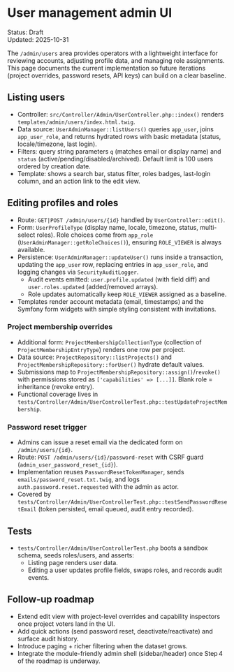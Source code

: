 # User management admin UI

Status: Draft  
Updated: 2025-10-31

The `/admin/users` area provides operators with a lightweight interface for reviewing accounts, adjusting profile data, and managing role assignments. This page documents the current implementation so future iterations (project overrides, password resets, API keys) can build on a clear baseline.

## Listing users

- Controller: `src/Controller/Admin/UserController.php::index()` renders `templates/admin/users/index.html.twig`.
- Data source: `UserAdminManager::listUsers()` queries `app_user`, joins `app_user_role`, and returns hydrated rows with basic metadata (status, locale/timezone, last login).
- Filters: query string parameters `q` (matches email or display name) and `status` (active/pending/disabled/archived). Default limit is 100 users ordered by creation date.
- Template: shows a search bar, status filter, roles badges, last-login column, and an action link to the edit view.

## Editing profiles and roles

- Route: `GET|POST /admin/users/{id}` handled by `UserController::edit()`.
- Form: `UserProfileType` (display name, locale, timezone, status, multi-select roles). Role choices come from `app_role` (`UserAdminManager::getRoleChoices()`), ensuring `ROLE_VIEWER` is always available.
- Persistence: `UserAdminManager::updateUser()` runs inside a transaction, updating the `app_user` row, replacing entries in `app_user_role`, and logging changes via `SecurityAuditLogger`.
  - Audit events emitted: `user.profile.updated` (with field diff) and `user.roles.updated` (added/removed arrays).
  - Role updates automatically keep `ROLE_VIEWER` assigned as a baseline.
- Templates render account metadata (email, timestamps) and the Symfony form widgets with simple styling consistent with invitations.

### Project membership overrides

- Additional form: `ProjectMembershipCollectionType` (collection of `ProjectMembershipEntryType`) renders one row per project.
- Data source: `ProjectRepository::listProjects()` and `ProjectMembershipRepository::forUser()` hydrate default values.
- Submissions map to `ProjectMembershipRepository::assign()`/`revoke()` with permissions stored as `['capabilities' => [...]]`. Blank role = inheritance (revoke entry).
- Functional coverage lives in `tests/Controller/Admin/UserControllerTest.php::testUpdateProjectMembership`.

### Password reset trigger

- Admins can issue a reset email via the dedicated form on `/admin/users/{id}`.
- Route: `POST /admin/users/{id}/password-reset` with CSRF guard (`admin_user_password_reset_{id}`).
- Implementation reuses `PasswordResetTokenManager`, sends `emails/password_reset.txt.twig`, and logs `auth.password.reset.requested` with the admin as actor.
- Covered by `tests/Controller/Admin/UserControllerTest.php::testSendPasswordResetEmail` (token persisted, email queued, audit entry recorded).

## Tests

- `tests/Controller/Admin/UserControllerTest.php` boots a sandbox schema, seeds roles/users, and asserts:
  - Listing page renders user data.
  - Editing a user updates profile fields, swaps roles, and records audit events.

## Follow-up roadmap

- Extend edit view with project-level overrides and capability inspectors once project voters land in the UI.
- Add quick actions (send password reset, deactivate/reactivate) and surface audit history.
- Introduce paging + richer filtering when the dataset grows.
- Integrate the module-friendly admin shell (sidebar/header) once Step 4 of the roadmap is underway.
